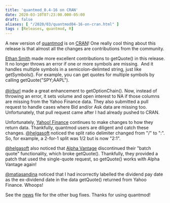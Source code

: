 ```yaml
---
title: 'quantmod_0.4-16 on CRAN'
date: 2020-03-10T07:23:00.000-05:00
draft: false
aliases: [ "/2020/03/quantmod04-16-on-cran.html" ]
tags : [Releases, quantmod, R]
---
```


A new version of [quantmod](http://www.quantmod.com/) is on [CRAN](https://cran.r-project.org/package=quantmod)! One really cool thing about this release is that almost all the changes are contributions from the community.  
  
[Ethan Smith](https://github.com/ethanbsmith) made more excellent contributions to getQuote() in this release. It no longer throws an error if one or more symbols are missing.  And it handles multiple symbols in a semicolon-delimted string, just like getSymbols(). For example, you can get quotes for multiple symbols by calling getQuote("SPY;AAPL").  
[  
](https://github.com/jrburl)[@jrburl](https://github.com/jrburl) made a great enhancement to getOptionChain(). Now, instead of throwing an error, it sets volume and open interest to NA if those columns are missing from the Yahoo Finance data. They also submitted a pull request to handle cases where Bid and/or Ask data are missing too. Unfortunately, that pull request came after I had already pushed to CRAN.  
  
Unfortunately, [Yahoo! Finance](https://finance.yahoo.com/) continues to make changes to how they return data. Thankfully, quantmod users are diligent and catch these changes. [@helgasoft](https://github.com/helgasoft/) noticed the split ratio delimiter changed from "/" to ":". So, for example, a 2-for-1 split was 1/2 but is now "2:1".  
  
[@helgasoft](https://github.com/helgasoft/) also noticed that [Alpha Vantage](https://www.alphavantage.co/) discontinued their "batch quote" functionality, which broke getQuote(). Thankfully, they provided a patch that used the single-quote request, so getQuote() works with Alpha Vantage again!  
  
[@matiasandina](https://github.com/matiasandina) noticed that I had incorrectly labelled the dividend pay date as the ex-dividend date in the data getQuote() returned from Yahoo Finance. Whoops!  
  
See the [news](https://cran.r-project.org/web/packages/quantmod/news/news.html) file for the other bug fixes. Thanks for using quantmod!
